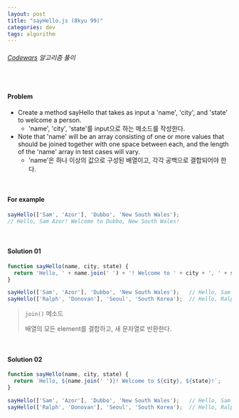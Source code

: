 ```yaml
---
layout: post
title: "sayHello.js (8kyu 99)"
categories: dev
tags: algorithm
---
```


###### [Codewars](https://www.codewars.com) 알고리즘 풀이

<br>

#### Problem

- Create a method sayHello that takes as input a 'name', 'city', and 'state' to welcome a person.
  - 'name', 'city', 'state'를 input으로 하는 메소드를 작성한다.
- Note that 'name' will be an array consisting of one or more values that should be joined together with one space between each, and the length of the 'name' array in test cases will vary.
  - 'name'은 하나 이상의 값으로 구성된 배열이고, 각각 공백으로 결합되어야 한다.

<br>

#### For example

```js
sayHello(['Sam', 'Azor'], 'Dubbo', 'New South Wales');
// Hello, Sam Azor! Welcome to Dubbo, New South Wales!
```

<br>

#### Solution 01

```js
function sayHello(name, city, state) {
  return 'Hello, ' + name.join(' ') + '! Welcome to ' + city + ', ' + state + '!';
}

sayHello(['Sam', 'Azor'], 'Dubbo', 'New South Wales');   // Hello, Sam Azor! Welcome to Dubbo, New South Wales!
sayHello(['Ralph', 'Donovan'], 'Seoul', 'South Korea');  // Hello, Ralph Donovan! Welcome to Seoul, South Korea!
```

> `join()` 메소드
>
> 배열의 모든 element를 결합하고, 새 문자열로 반환한다.

<br>

#### Solution 02

```js
function sayHello(name, city, state) {
  return `Hello, ${name.join(' ')}! Welcome to ${city}, ${state}!`;
}

sayHello(['Sam', 'Azor'], 'Dubbo', 'New South Wales');   // Hello, Sam Azor! Welcome to Dubbo, New South Wales!
sayHello(['Ralph', 'Donovan'], 'Seoul', 'South Korea');  // Hello, Ralph Donovan! Welcome to Seoul, South Korea!
```

<br>

<br>